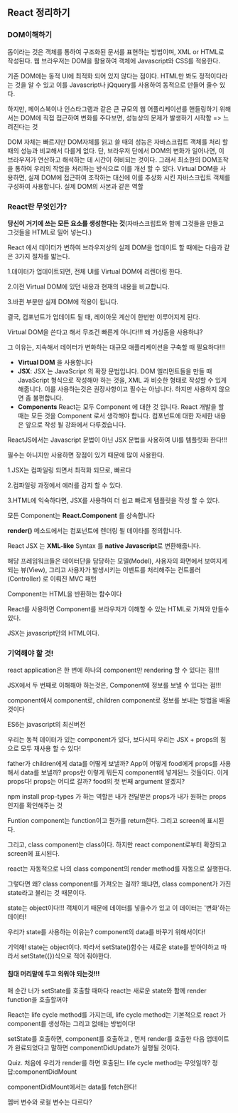 ## React 정리하기





### DOM이해하기 



돔이라는 것은 객체를 통하여 구조화된 문서를 표현하는 방법이며, XML or HTML로 작성된다. 웹 브라우저는 DOM을 활용하여 객체에 Javascript와 CSS를 적용한다. 

기존 DOM에는 동적 UI에 최적화 되어 있지 않다는 점이다. HTML만 봐도 정적이다라는 것을 알 수 있고 이를 Javascript나 jQquery를 사용하여 동적으로 만들어 줄수 있다. 



하지만, 페이스북이나 인스타그램과 같은 큰 규모의 웹 어플리케이션를 핸들링하기 위해서는 DOM에 직접 접근하여 변화를 주다보면, 성능상의 문제가 발생하기 시작함 => 느려진다는 것

DOM 자체는 빠르지만 DOM자체를 읽고 쓸 때의 성능은 자바스크립트 객체를 처리 할 때의 성능과 비교해서 다를게 없다. 단, 브라우저 단에서 DOM의 변화가 일어나면, 이 브라우저가 연산하고 해석하는 데 시간이 허비되는 것이다. 그래서 최소한의 DOM조작을 통하여 우리의 작업을 처리하는 방식으로 이를 개선 할 수 있다. Virtual DOM을 사용하면, 실제 DOM에 접근하여 조작하는 대신에 이를 추상화 시킨 자바스크립트 객체를 구성하여 사용합니다. 실제 DOM의 사본과 같은 역할

### React란 무엇인가?

**당신이 거기에 쓰는 모든 요소를 생성한다는 것**(자바스크립트와 함께 그것들을 만들고  그것들을 HTML로 밀어 넣는다.)



React 에서 데이터가 변하여 브라우저상의 실제 DOM을 업데이트 할 때에는 다음과 같은 3가지 절차를 밟는다. 

1.데이터가 업데이트되면, 전체 UI를 Virtual DOM에 리렌더링 한다.

2.이전 Virtual DOM에 있던 내용과 현재의 내용을 비교합니다.

3.바뀐 부분만  실제 DOM에 적용이 됩니다.

결국, 컴포넌트가 업데이트 될 때, 레이아웃 계산이 한번만 이루어지게 된다.

Virtual DOM을 쓴다고 해서 무조건 빠른게 아니다!!! 왜 가상돔을 사용하냐?

그 이유는, 지속해서 데이터가 변화하는 대규모 애플리케이션을 구축할 때 필요하다!!!

- **Virtual DOM** 을 사용합니다
- **JSX**: JSX 는 JavaScript 의 확장 문법입니다. DOM 엘리먼트들을 만들 때 JavaScript 형식으로 작성해야 하는 것을, XML 과 비슷한 형태로 작성할 수 있게 해줍니다. 이를 사용하는것은 권장사항이고 필수는 아닙니다. 하지만 사용하지 않으면 좀 불편합니다.
- **Components** React는 모두 Component 에 대한 것 입니다. React 개발을 할 때는 모든 것을 Component 로서 생각해야 합니다. 컴포넌트에 대한 자세한 내용은 앞으로 작성 될 강좌에서 다루겠습니다.



ReactJS에서는 Javascript 문법이 아닌 JSX 문법을 사용하여 UI를 템플릿화 한다!!!

필수는 아니지만 사용하면 장점이 있기 때문에 많이 사용한다.

1.JSX는 컴파일링 되면서 최적화 되므로, 빠르다

2.컴파일링 과정에서 에러를 감지 할 수 있다.

3.HTML에 익숙하다면, JSX를 사용하여 더 쉽고 빠르게 템플릿을 작성 할 수 있다.



모든 Component는 **React.Component** 를 상속합니다

**render()** 메소드에서는 컴포넌트에 렌더링 될 데이타를 정의합니다.

React JSX 는 **XML-like** Syntax 를 **native Javascript**로 변환해줍니다. 

해당 프레임워크들은 데이터단을 담당하는 모델(Model), 사용자의 화면에서 보여지게 되는 뷰(View), 그리고 사용자가 발생시키는 이벤트를 처리해주는 컨트롤러 (Controller) 로 이뤄진 MVC 패턴



Component는 HTML을 반환하는 함수이다

React를 사용하면 Component를 브라우저가 이해할 수 있는 HTML로 가져와 만들수 있다.

JSX는 javascript안의 HTML이다.

### 기억해야 할 것!

react application은 한 번에 하나의 component만 rendering 할 수 있다는 점!!!

JSX에서 두 번째로 이해해야 하는것은, Component에 정보를 보낼 수 있다는 점!!!

component에서 component로, children component로 정보를 보내는 방법을 배울것이다

ES6는 javascript의 최신버전

우리는 동적 데이터가 있는 component가 있다, 보다시피 우리는 JSX + props의 힘으로 모두 재사용 할 수 있다!



father가 children에게 data를 어떻게 보낼까? App이 어떻게 food에게 props를 사용해서 data를 보낼까? props란 이렇게 뭐든지 component에 넣게된느 것들이다. 이게 props다! props는 어디로 갈까? food의 첫 번째 argument 알겠지? 



npm install prop-types 가 하는 역할은 내가 전달받은 props가 내가 원하는 props인지를 확인해주는 것





Funtion component는 function이고 뭔가를 return한다. 그리고 screen에 표시된다.

그리고, class component는 class이다. 하지만 react component로부터 확장되고 screen에 표시된다.

react는 자동적으로 나의 class component의 render method를 자동으로 실행한다.

그렇다면 왜? class component를 가져오는 걸까? 왜냐면, class component가 가진 state라고 불리는 것 때문이다.

state는 object이다!!! 객체이기 때문에 데이터를 넣을수가 있고 이 데이터는 '변화'하는 데이터!

우리가 state를 사용하는 이유는? component의 data를 바꾸기 위해서이다!



기억해! state는 object이다. 따라서 setState()함수는 새로운 state를 받아야하고 따라서 setState({})식으로 적어 줘야한다.



#### 침대 머리맡에 두고 외워야 되는것!!!

매 순간 너가 setState를 호출할 때마다 react는 새로운 state와 함께 render function을 호출할꺼야

React는 life cycle method를 가지는데, life cycle method는 기본적으로 react  가 component를 생성하는 그리고 없애는 방법이다!



setState를 호출하면, component를 호출하고 , 먼저 render를 호출한 다음 업데이트가 완료되었다고 말하면 componentDidUpdate가 실행될 것이다.

Quiz. 처음에 우리가 render를 하면 호출된느 life cycle method는 무엇일까?  정답:componentDidMount



componentDidMount에서는 data를 fetch한다!



멤버 변수와 로컬 변수는 다르다?